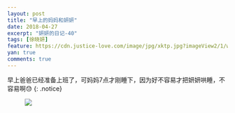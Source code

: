 ```yaml
---
layout: post
title: "早上的妈妈和妍妍"
date: 2018-04-27
excerpt: "妍妍的日记-40"
tags: [徐晓妍]
feature: https://cdn.justice-love.com/image/jpg/xktp.jpg?imageView2/1/w/1200/h/500
yan: true
comments: true
---
```

早上爸爸已经准备上班了，可妈妈7点才刚睡下，因为好不容易才把妍妍哄睡，不容易啊😓
{: .notice}
<figure>
    <img src="{{ site.staticUrl }}/yanyan/image/zaochen.JPG" />
</figure>

